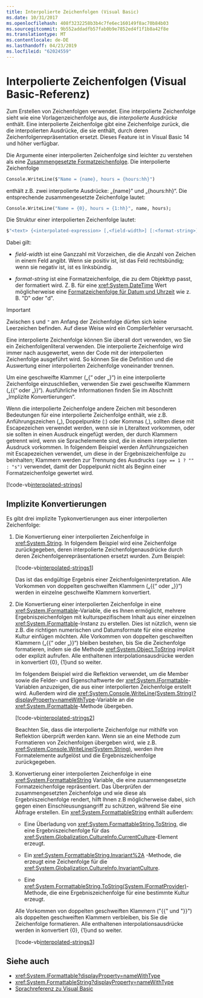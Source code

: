 ```yaml
---
title: Interpolierte Zeichenfolgen (Visual Basic)
ms.date: 10/31/2017
ms.openlocfilehash: 408f3232258b3b4c7fe6ec160149f8ac70b84b03
ms.sourcegitcommit: 9b552addadfb57fab0b9e7852ed4f1f1b8a42f8e
ms.translationtype: MT
ms.contentlocale: de-DE
ms.lasthandoff: 04/23/2019
ms.locfileid: "62024559"
---
```

# <a name="interpolated-strings-visual-basic-reference"></a>Interpolierte Zeichenfolgen (Visual Basic-Referenz)

Zum Erstellen von Zeichenfolgen verwendet.  Eine interpolierte Zeichenfolge sieht wie eine Vorlagenzeichenfolge aus, die *interpolierte Ausdrücke* enthält.  Eine interpolierte Zeichenfolge gibt eine Zeichenfolge zurück, die die interpolierten Ausdrücke, die sie enthält, durch deren Zeichenfolgenrepräsentation ersetzt. Dieses Feature ist in Visual Basic 14 und höher verfügbar.

Die Argumente einer interpolierten Zeichenfolge sind leichter zu verstehen als eine [Zusammengesetzte Formatzeichenfolge](../../../../standard/base-types/composite-formatting.md#composite-format-string).  Die interpolierte Zeichenfolge

```vb
Console.WriteLine($"Name = {name}, hours = {hours:hh}")
```

enthält z.B. zwei interpolierte Ausdrücke: „{name}“ und „{hours:hh}“. Die entsprechende zusammengesetzte Zeichenfolge lautet:

```vb
Console.WriteLine("Name = {0}, hours = {1:hh}", name, hours);
```

Die Struktur einer interpolierten Zeichenfolge lautet:

```vb
$"<text> {<interpolated-expression> [,<field-width>] [:<format-string>] } <text> ..."
```

Dabei gilt:

- *field-width* ist eine Ganzzahl mit Vorzeichen, die die Anzahl von Zeichen in einem Feld angibt. Wenn sie positiv ist, ist das Feld rechtsbündig; wenn sie negativ ist, ist es linksbündig.

- *format-string* ist eine Formatzeichenfolge, die zu dem Objekttyp passt, der formatiert wird. Z. B. für eine <xref:System.DateTime> Wert möglicherweise eine [Formatzeichenfolge für Datum und Uhrzeit](~/docs/standard/base-types/standard-date-and-time-format-strings.md) wie z. B. "D" oder "d".

> [!IMPORTANT]
> Zwischen `$` und `"` am Anfang der Zeichenfolge dürfen sich keine Leerzeichen befinden. Auf diese Weise wird ein Compilerfehler verursacht.

Eine interpolierte Zeichenfolge können Sie überall dort verwenden, wo Sie ein Zeichenfolgenliteral verwenden.  Die interpolierte Zeichenfolge wird immer nach ausgewertet, wenn der Code mit der interpolierten Zeichenfolge ausgeführt wird. So können Sie die Definition und die Auswertung einer interpolierten Zeichenfolge voneinander trennen.

Um eine geschweifte Klammer („{“ oder „}“) in eine interpolierte Zeichenfolge einzuschließen, verwenden Sie zwei geschweifte Klammern („{{“ oder „}}“).  Ausführliche Informationen finden Sie im Abschnitt „Implizite Konvertierungen“.

Wenn die interpolierte Zeichenfolge andere Zeichen mit besonderen Bedeutungen für eine interpolierte Zeichenfolge enthält, wie z.B. Anführungszeichen („), Doppelpunkte (:) oder Kommas (,), sollten diese mit Escapezeichen verwendet werden, wenn sie in Literaltext vorkommen, oder sie sollten in einen Ausdruck eingefügt werden, der durch Klammern getrennt wird, wenn sie Sprachelemente sind, die in einem interpolierten Ausdruck vorkommen. In folgendem Beispiel werden Anführungszeichen mit Escapezeichen verwendet, um diese in der Ergebniszeichenfolge zu beinhalten; Klammern werden zur Trennung des Ausdrucks `(age == 1 ? "" : "s")` verwendet, damit der Doppelpunkt nicht als Beginn einer Formatzeichenfolge gewertet wird.

[!code-vb[interpolated-strings](../../../../../samples/snippets/visualbasic/programming-guide/language-features/strings/interpolated-strings4.vb)]

## <a name="implicit-conversions"></a>Implizite Konvertierungen

Es gibt drei implizite Typkonvertierungen aus einer interpolierten Zeichenfolge:

1. Die Konvertierung einer interpolierten Zeichenfolge in <xref:System.String>. In folgendem Beispiel wird eine Zeichenfolge zurückgegeben, deren interpolierte Zeichenfolgenausdrücke durch deren Zeichenfolgenrepräsentationen ersetzt wurden. Zum Beispiel:

   [!code-vb[interpolated-strings1](../../../../../samples/snippets/visualbasic/programming-guide/language-features/strings/interpolated-strings1.vb)]

   Das ist das endgültige Ergebnis einer Zeichenfolgeninterpretation. Alle Vorkommen von doppelten geschweiften Klammern („{{“ oder „}}“) werden in einzelne geschweifte Klammern konvertiert.

2. Die Konvertierung einer interpolierten Zeichenfolge in eine <xref:System.IFormattable>-Variable, die es Ihnen ermöglicht, mehrere Ergebniszeichenfolgen mit kulturspezifischem Inhalt aus einer einzelnen <xref:System.IFormattable>-Instanz zu erstellen. Dies ist nützlich, wenn sie z.B. die richtigen numerischen und Datumsformate für eine einzelne Kultur einfügen möchten.  Alle Vorkommen von doppelten geschweiften Klammern („{{“ oder „}}“) bleiben bestehen, bis Sie die Zeichenfolge formatieren, indem sie die Methode <xref:System.Object.ToString> implizit oder explizit aufrufen.  Alle enthaltenen interpolationsausdrücke werden in konvertiert {0}, {1}und so weiter.

   Im folgendem Beispiel wird die Reflektion verwendet, um die Member sowie die Felder- und Eigenschaftwerte der <xref:System.IFormattable>-Variablen anzuzeigen, die aus einer interpolierten Zeichenfolge erstellt wird. Außerdem wird die <xref:System.Console.WriteLine(System.String)?displayProperty=nameWithType>-Variable an die <xref:System.IFormattable>-Methode übergeben.

   [!code-vb[interpolated-strings2](../../../../../samples/snippets/visualbasic/programming-guide/language-features/strings/interpolated-strings2.vb)]

   Beachten Sie, dass die interpolierte Zeichenfolge nur mithilfe von Reflektion überprüft werden kann. Wenn sie an eine Methode zum Formatieren von Zeichenfolgen übergeben wird, wie z.B. <xref:System.Console.WriteLine(System.String)>, werden ihre Formatelemente aufgelöst und die Ergebniszeichenfolge zurückgegeben.

3. Konvertierung einer interpolierten Zeichenfolge in eine <xref:System.FormattableString> Variable, die eine zusammengesetzte Formatzeichenfolge repräsentiert. Das Überprüfen der zusammengesetzten Zeichenfolge und wie diese als Ergebniszeichenfolge rendert, hilft Ihnen z.B möglicherweise dabei, sich gegen einen Einschleusungsangriff zu schützen, während Sie eine Abfrage erstellen. Ein <xref:System.FormattableString> enthält außerdem:

      - Eine Überladung von <xref:System.FormattableString.ToString>, die eine Ergebniszeichenfolge für das <xref:System.Globalization.CultureInfo.CurrentCulture>-Element erzeugt.

      - Ein <xref:System.FormattableString.Invariant%2A> -Methode, die erzeugt eine Zeichenfolge für die <xref:System.Globalization.CultureInfo.InvariantCulture>.

      - Eine <xref:System.FormattableString.ToString(System.IFormatProvider)>-Methode, die eine Ergebniszeichenfolge für eine bestimmte Kultur erzeugt.

    Alle Vorkommen von doppelten geschweiften Klammern ("{{" und "}}") als doppelten geschweiften Klammern verbleiben, bis Sie die Zeichenfolge formatieren.  Alle enthaltenen interpolationsausdrücke werden in konvertiert {0}, {1}und so weiter.

   [!code-vb[interpolated-strings3](../../../../../samples/snippets/visualbasic/programming-guide/language-features/strings/interpolated-strings3.vb)]

## <a name="see-also"></a>Siehe auch

- <xref:System.IFormattable?displayProperty=nameWithType>
- <xref:System.FormattableString?displayProperty=nameWithType>
- [Sprachreferenz zu Visual Basic](index.md)
